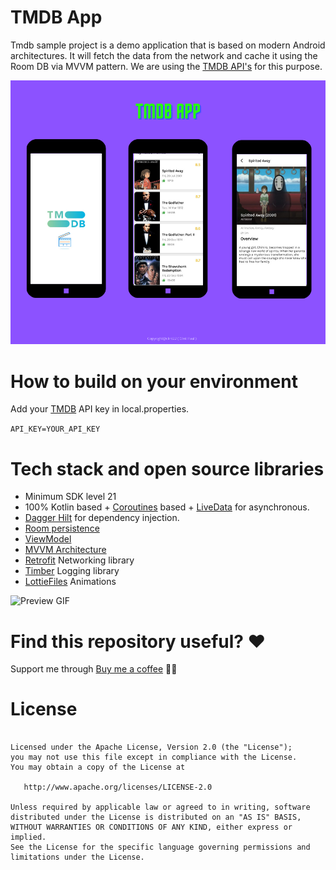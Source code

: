 # TMDB App
Tmdb sample project is a demo application that is based on modern Android architectures. It will fetch the data from the network and cache it using the Room DB via MVVM pattern. We are using the [TMDB API's](https://www.themoviedb.org/) for this purpose. 

![Banner Image](https://github.com/clint22/tmdb_sample_project/blob/master/previews/tmdb_banner.png)

# How to build on your environment
Add your [TMDB](https://www.themoviedb.org/) API key in local.properties. 

```API_KEY=YOUR_API_KEY```

# Tech stack and open source libraries 

* Minimum SDK level 21
* 100% Kotlin based + [Coroutines](https://developer.android.com/kotlin/coroutines) based + [LiveData](https://developer.android.com/topic/libraries/architecture/livedata) for asynchronous.
* [Dagger Hilt](https://developer.android.com/training/dependency-injection/hilt-android) for dependency injection.
* [Room persistence](https://developer.android.com/training/data-storage/room)
* [ViewModel](https://developer.android.com/topic/libraries/architecture/viewmodel?gclsrc=ds&gclid=COSn4ZOYx_ICFRYUjgodNmoF8w&gclsrc=ds)
* [MVVM Architecture](https://developer.android.com/jetpack/guide?gclsrc=ds&gclsrc=ds&gclid=CNTt9qKYx_ICFVEmjgodzOQPvg)
* [Retrofit](https://square.github.io/retrofit/) Networking library
* [Timber](https://github.com/JakeWharton/timber) Logging library 
* [LottieFiles](https://lottiefiles.com/) Animations

![Preview GIF](https://github.com/clint22/tmdb_sample_project/blob/master/previews/tmdb_sample_gif.gif)

# Find this repository useful? ❤️

Support me through [Buy me a coffee](https://www.buymeacoffee.com/clintpaul_dev) 🤟🏻

# License

``` Designed and developed by 2021 clint22 (Clint Paul)

Licensed under the Apache License, Version 2.0 (the "License");
you may not use this file except in compliance with the License.
You may obtain a copy of the License at

   http://www.apache.org/licenses/LICENSE-2.0

Unless required by applicable law or agreed to in writing, software
distributed under the License is distributed on an "AS IS" BASIS,
WITHOUT WARRANTIES OR CONDITIONS OF ANY KIND, either express or implied.
See the License for the specific language governing permissions and
limitations under the License.
```
